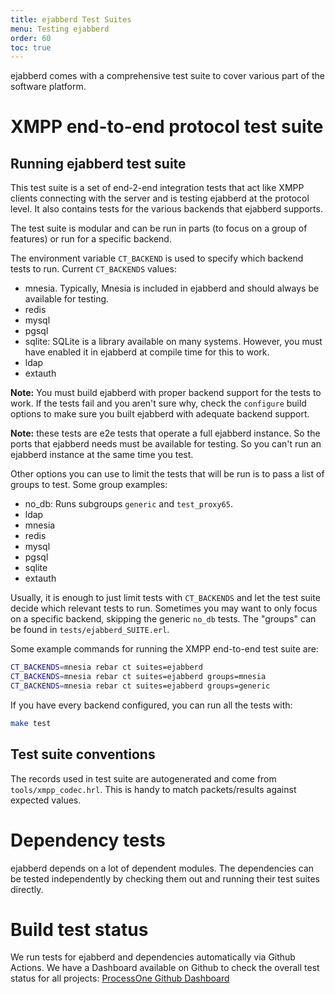 ```yaml
---
title: ejabberd Test Suites
menu: Testing ejabberd
order: 60
toc: true
---
```


ejabberd comes with a comprehensive test suite to cover various part of
the software platform.

# XMPP end-to-end protocol test suite

## Running ejabberd test suite

This test suite is a set of end-2-end integration tests that act like XMPP
clients connecting with the server and is testing ejabberd at the protocol
level.  It also contains tests for the various backends that ejabberd supports.

The test suite is modular and can be run in parts (to focus on a group
of features) or run for a specific backend.

The environment variable `CT_BACKEND` is used to specify which backend tests to
run. Current `CT_BACKENDS` values:

- mnesia. Typically, Mnesia is included in ejabberd and should
  always be available for testing.
- redis
- mysql
- pgsql
- sqlite: SQLite is a library available on many systems. However, you must have
  enabled it in ejabberd at compile time for this to work.
- ldap
- extauth

**Note:** You must build ejabberd with proper backend support for the tests to
work. If the tests fail and you aren't sure why, check the `configure` build
options to make sure you built ejabberd with adequate backend support.

**Note:** these tests are e2e tests that operate a full ejabberd instance.  So
the ports that ejabberd needs must be available for testing.  So you can't run
an ejabberd instance at the same time you test.

Other options you can use to limit the tests that will be run is to pass a list
of groups to test. Some group examples:

- no_db: Runs subgroups `generic` and `test_proxy65`.
- ldap
- mnesia
- redis
- mysql
- pgsql
- sqlite
- extauth

Usually, it is enough to just limit tests with `CT_BACKENDS` and let the test
suite decide which relevant tests to run. Sometimes you may want to only focus
on a specific backend, skipping the generic `no_db` tests.  The "groups" can be
found in `tests/ejabberd_SUITE.erl`.

Some example commands for running the XMPP end-to-end test suite are:

~~~ bash
CT_BACKENDS=mnesia rebar ct suites=ejabberd
CT_BACKENDS=mnesia rebar ct suites=ejabberd groups=mnesia
CT_BACKENDS=mnesia rebar ct suites=ejabberd groups=generic
~~~

If you have every backend configured, you can run all the tests with:

~~~ bash
make test
~~~

## Test suite conventions

The records used in test suite are autogenerated and come from
`tools/xmpp_codec.hrl`. This is handy to match packets/results against expected
values.

# Dependency tests

ejabberd depends on a lot of dependent modules. The dependencies can be tested
independently by checking them out and running their test suites directly.

# Build test status

We run tests for ejabberd and dependencies automatically via Github Actions. We
have a Dashboard available on Github to check the overall test status for all
projects: [ProcessOne Github Dashboard](https://processone.github.io/)
